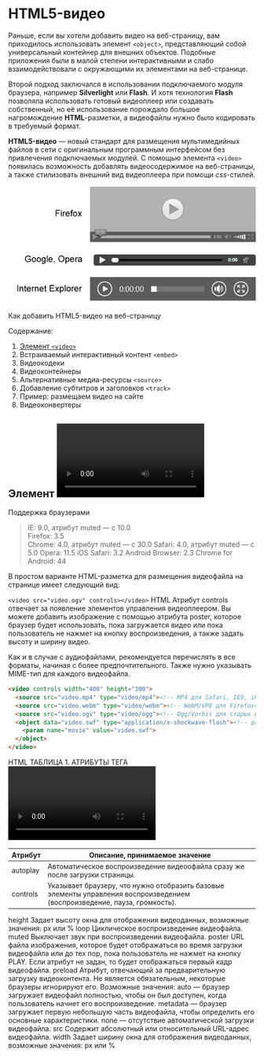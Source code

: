 # HTML5-видео

Раньше, если вы хотели добавить видео на веб-страницу, вам приходилось использовать элемент `<object>`, представляющий собой универсальный контейнер для внешних объектов. Подобные приложения были в малой степени интерактивными и слабо взаимодействовали с окружающими их элементами на веб-странице.

Второй подход заключался в использовании подключаемого модуля браузера, например **Silverlight** или **Flash**. И хотя технология **Flash** позволяла использовать готовый видеоплеер или создавать собственный, но её использование порождало большое нагромождение **HTML**-разметки, а видеофайлы нужно было кодировать в требуемый формат.

**HTML5-видео** — новый стандарт для размещения мультимедийных файлов в сети с оригинальным программным интерфейсом без привлечения подключаемых модулей. С помощью элемента `<video>` появилась возможность добавлять видеосодержимое на веб-страницы, а также стилизовать внешний вид видеоплеера при помощи *css*-стилей.

![ВНЕШНИЙ ВИД ВИДЕОПЛЕЕРА В ОСНОВНЫХ БРАУЗЕРАХ](images/video_player.png)

Как добавить HTML5-видео на веб-страницу

Содержание:
1. [Элемент `<video>`](#%d0%ad%d0%bb%d0%b5%d0%bc%d0%b5%d0%bd%d1%82-video)
1. Встраиваемый интерактивный контент `<embed>`
1. Видеокодеки
1. Видеоконтейнеры
1. Альтернативные медиа-ресурсы `<source>`
1. Добавление субтитров и заголовков `<track>`
1. Пример: размещаем видео на сайте
1. Видеоконвертеры

## Элемент <video>

Поддержка браузерами
> IE: 9.0, атрибут muted — с 10.0<br>
Firefox: 3.5<br>
Chrome: 4.0, атрибут muted — с 30.0
Safari: 4.0, атрибут muted — с 5.0
Opera: 11.5
iOS Safari: 3.2
Android Browser: 2.3
Chrome for Android: 44

В простом варианте HTML-разметка для размещения видеофайла на странице имеет следующий вид:

`<video src="video.ogv" controls></video>` 
HTML
Атрибут controls отвечает за появление элементов управления видеоплеером. Вы можете добавить изображение с помощью атрибута poster, которое браузер будет использовать, пока загружается видео или пока пользователь не нажмет на кнопку воспроизведения, а также задать высоту и ширину видео.

Как и в случае с аудиофайлами, рекомендуется перечислять в <source> все форматы, начиная с более предпочтительного. Также нужно указывать MIME-тип для каждого видеофайла.

``` html
<video controls width="400" height="300">
  <source src="video.mp4" type="video/mp4"><!-- MP4 для Safari, IE9, iPhone, iPad, Android, и Windows Phone 7 -->
  <source src="video.webm" type="video/webm"><!-- WebM/VP8 для Firefox4, Opera, и Chrome -->
  <source src="video.ogv" type="video/ogg"><!-- Ogg/Vorbis для старых версий браузеров Firefox и Opera -->
  <object data="video.swf" type="application/x-shockwave-flash"><!-- добавляем видеоконтент для устаревших браузеров, в которых нет поддержки элемента video -->
    <param name="movie" value="video.swf">
  </object>
</video>
```

HTML
ТАБЛИЦА 1. АТРИБУТЫ ТЕГА <VIDEO>

|Атрибут|Описание, принимаемое значение|
|:---|---|
|autoplay|Автоматическое воспроизведение видеоофайла сразу же после загрузки страницы.|
|controls|Указывает браузеру, что нужно отобразить базовые элементы управления воспроизведением (воспроизведение, пауза, громкость).|
height	Задает высоту окна для отображения видеоданных, возможные значения: px или %
loop	Циклическое воспроизведение видеофайла.
muted	Выключает звук при воспроизведении видеофайла.
poster	URL файла изображения, которое будет отображаться во время загрузки видеофайла или до тех пор, пока пользователь не нажмет на кнопку PLAY. Если атрибут не задан, то будет отображаться первый кадр видеофайла.
preload	Атрибут, отвечающий за предварительную загрузку видеоконтента. Не является обязательным, некоторые браузеры игнорируют его. Возможные значения:
auto — браузер загружает видеофайл полностью, чтобы он был доступен, когда пользователь начнет его воспроизведение.
metadata — браузер загружает первую небольшую часть видеофайла, чтобы определить его основные характеристики.
none — отсутствие автоматической загрузки видеофайла.
src	Содержит абсолютный или относительный URL-адрес видеофайла.
width	Задает ширину окна для отображения видеоданных, возможные значения: px или %